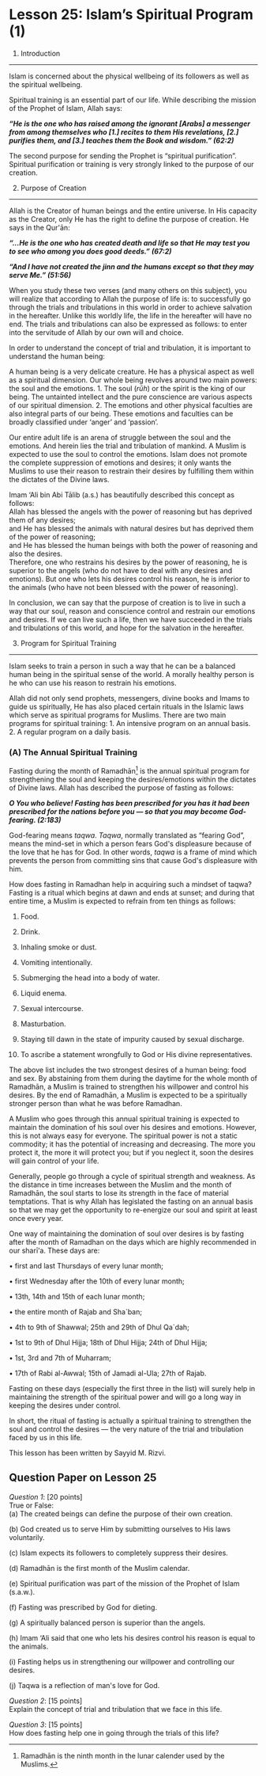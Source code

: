 Lesson 25: Islam’s Spiritual Program (1)
========================================

1. Introduction
---------------

Islam is concerned about the physical wellbeing of its followers as well
as the spiritual wellbeing.

Spiritual training is an essential part of our life. While describing
the mission of the Prophet of Islam, Allah says:

***“He is the one who has raised among the ignorant [Arabs] a messenger
from among themselves who [1.] recites to them His revelations, [2.]
purifies them, and [3.] teaches them the Book and wisdom.” (62:2)***

The second purpose for sending the Prophet is “spiritual purification”.
Spiritual purification or training is very strongly linked to the
purpose of our creation.

2. Purpose of Creation
----------------------

Allah is the Creator of human beings and the entire universe. In His
capacity as the Creator, only He has the right to define the purpose of
creation. He says in the Qur'ān:

***“...He is the one who has created death and life so that He may test
you to see who among you does good deeds.” (67:2)***

***“And I have not created the jinn and the humans except so that they
may serve Me.” (51:56)***

When you study these two verses (and many others on this subject), you
will realize that according to Allah the purpose of life is: to
successfully go through the trials and tribulations in this world in
order to achieve salvation in the hereafter. Unlike this worldly life,
the life in the hereafter will have no end. The trials and tribulations
can also be expressed as follows: to enter into the servitude of Allah
by our own will and choice.

In order to understand the concept of trial and tribulation, it is
important to understand the human being:

A human being is a very delicate creature. He has a physical aspect as
well as a spiritual dimension. Our whole being revolves around two main
powers: the soul and the emotions. 1. The soul (*rūh*) or the spirit is
the king of our being. The untainted intellect and the pure conscience
are various aspects of our spiritual dimension. 2. The emotions and
other physical faculties are also integral parts of our being. These
emotions and faculties can be broadly classified under ‘anger’ and
‘passion’.

Our entire adult life is an arena of struggle between the soul and the
emotions. And herein lies the trial and tribulation of mankind. A Muslim
is expected to use the soul to control the emotions. Islam does not
promote the complete suppression of emotions and desires; it only wants
the Muslims to use their reason to restrain their desires by fulfilling
them within the dictates of the Divine laws.

Imam ‘Ali bin Abi Tālib (a.s.) has beautifully described this concept as
follows:  
 Allah has blessed the angels with the power of reasoning but has
deprived them of any desires;  
 and He has blessed the animals with natural desires but has deprived
them of the power of reasoning;  
 and He has blessed the human beings with both the power of reasoning
and also the desires.  
 Therefore, one who restrains his desires by the power of reasoning, he
is superior to the angels (who do not have to deal with any desires and
emotions). But one who lets his desires control his reason, he is
inferior to the animals (who have not been blessed with the power of
reasoning).

In conclusion, we can say that the purpose of creation is to live in
such a way that our soul, reason and conscience control and restrain our
emotions and desires. If we can live such a life, then we have succeeded
in the trials and tribulations of this world, and hope for the salvation
in the hereafter.

3. Program for Spiritual Training
---------------------------------

Islam seeks to train a person in such a way that he can be a balanced
human being in the spiritual sense of the world. A morally healthy
person is he who can use his reason to restrain his emotions.

Allah did not only send prophets, messengers, divine books and Imams to
guide us spiritually, He has also placed certain rituals in the Islamic
laws which serve as spiritual programs for Muslims. There are two main
programs for spiritual training: 1. An intensive program on an annual
basis. 2. A regular program on a daily basis.

### (A) The Annual Spiritual Training

Fasting during the month of Ramadhān[^1] is the annual spiritual program
for strengthening the soul and keeping the desires/emotions within the
dictates of Divine laws. Allah has described the purpose of fasting as
follows:

***O You who believe! Fasting has been prescribed for you has it had
been prescribed for the nations before you — so that you may become
God-fearing. (2:183)***

God-fearing means *taqwa*. *Taqwa*, normally translated as “fearing
God”, means the mind-set in which a person fears God's displeasure
because of the love that he has for God. In other words, *taqwa* is a
frame of mind which prevents the person from committing sins that cause
God's displeasure with him.

How does fasting in Ramadhan help in acquiring such a mindset of taqwa?
Fasting is a ritual which begins at dawn and ends at sunset; and during
that entire time, a Muslim is expected to refrain from ten things as
follows:  
 1. Food.

2. Drink.

3. Inhaling smoke or dust.

4. Vomiting intentionally.

5. Submerging the head into a body of water.

6. Liquid enema.

7. Sexual intercourse.

8. Masturbation.

9. Staying till dawn in the state of impurity caused by sexual
discharge.

10. To ascribe a statement wrongfully to God or His divine
representatives.

The above list includes the two strongest desires of a human being: food
and sex. By abstaining from them during the daytime for the whole month
of Ramadhān, a Muslim is trained to strengthen his willpower and control
his desires. By the end of Ramadhān, a Muslim is expected to be a
spiritually stronger person than what he was before Ramadhan.

A Muslim who goes through this annual spiritual training is expected to
maintain the domination of his soul over his desires and emotions.
However, this is not always easy for everyone. The spiritual power is
not a static commodity; it has the potential of increasing and
decreasing. The more you protect it, the more it will protect you; but
if you neglect it, soon the desires will gain control of your life.

Generally, people go through a cycle of spiritual strength and weakness.
As the distance in time increases between the Muslim and the month of
Ramadhān, the soul starts to lose its strength in the face of material
temptations. That is why Allah has legislated the fasting on an annual
basis so that we may get the opportunity to re-energize our soul and
spirit at least once every year.

One way of maintaining the domination of soul over desires is by fasting
after the month of Ramadhan on the days which are highly recommended in
our sharī‘a. These days are:

• first and last Thursdays of every lunar month;

• first Wednesday after the 10th of every lunar month;

• 13th, 14th and 15th of each lunar month;

• the entire month of Rajab and Sha\`ban;

• 4th to 9th of Shawwal; 25th and 29th of Dhul Qa\`dah;

• 1st to 9th of Dhul Hijja; 18th of Dhul Hijja; 24th of Dhul Hijja;

• 1st, 3rd and 7th of Muharram;

• 17th of Rabi al-Awwal; 15th of Jamadi al-Ula; 27th of Rajab.

Fasting on these days (especially the first three in the list) will
surely help in maintaining the strength of the spiritual power and will
go a long way in keeping the desires under control.

In short, the ritual of fasting is actually a spiritual training to
strengthen the soul and control the desires — the very nature of the
trial and tribulation faced by us in this life.

This lesson has been written by Sayyid M. Rizvi.

Question Paper on Lesson 25
---------------------------

*Question 1*: [20 points]  
 True or False:  
 (a) The created beings can define the purpose of their own creation.

(b) God created us to serve Him by submitting ourselves to His laws
voluntarily.

(c) Islam expects its followers to completely suppress their desires.

(d) Ramadhān is the first month of the Muslim calendar.

(e) Spiritual purification was part of the mission of the Prophet of
Islam (s.a.w.).

(f) Fasting was prescribed by God for dieting.

(g) A spiritually balanced person is superior than the angels.

(h) Imam ‘Ali said that one who lets his desires control his reason is
equal to the animals.

(i) Fasting helps us in strengthening our willpower and controlling our
desires.

(j) Taqwa is a reflection of man's love for God.

*Question 2*: [15 points]  
 Explain the concept of trial and tribulation that we face in this life.

*Question 3*: [15 points]  
 How does fasting help one in going through the trials of this life?

[^1]: Ramadhān is the ninth month in the lunar calender used by the
Muslims.



